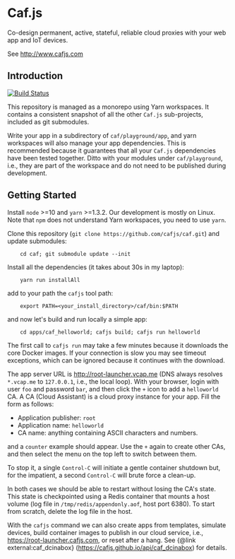 # Caf.js

Co-design permanent, active, stateful, reliable cloud proxies with your web app and IoT devices.

See http://www.cafjs.com

## Introduction

[![Build Status](https://travis-ci.org/cafjs/caf.svg?branch=master)](https://travis-ci.org/cafjs/caf)

This repository is managed as a monorepo using Yarn workspaces. It contains a consistent snapshot of all the other `Caf.js` sub-projects, included as git submodules.

Write your app in a subdirectory of `caf/playground/app`, and yarn workspaces will also manage your app dependencies. This is recommended because it guarantees that all your `Caf.js` dependencies have been tested together. Ditto with your modules under `caf/playground`, i.e., they are part of the workspace and do not need to be published during development.

## Getting Started

Install `node` >=10 and `yarn` >=1.3.2. Our development is mostly on Linux. Note that `npm` does not understand Yarn workspaces, you need to use `yarn`.

Clone this repository (`git clone https://github.com/cafjs/caf.git`) and update submodules:
```
    cd caf; git submodule update --init
```
Install all the dependencies (it takes about 30s in my laptop):
```
    yarn run installAll
```
add to your path the `cafjs` tool path:
```
    export PATH=<your_install_directory>/caf/bin:$PATH
```
and now let's build and run locally a simple app:
```
    cd apps/caf_helloworld; cafjs build; cafjs run helloworld
```
The first call to `cafjs run` may take a few minutes because it downloads the core Docker images. If your connection is slow you may see timeout exceptions, which can be ignored because it continues with the download.

The app server URL is http://root-launcher.vcap.me (DNS always resolves `*.vcap.me` to `127.0.0.1`, i.e., the local loop). With your browser, login with user `foo` and password `bar`, and then click the `+` icon to add a `helloworld` CA. A CA (Cloud Assistant) is a cloud proxy instance for your app. Fill the form as follows:

* Application publisher: `root`
* Application name: `helloworld`
* CA name: anything containing ASCII characters and numbers.

and a `counter` example should appear. Use the `+` again to create other CAs, and then select the menu on the top left to switch between them.

To stop it, a single `Control-C` will initiate a gentle container shutdown but, for the impatient, a second `Control-C` will brute force a clean-up.

In both cases we should be able to restart without losing the CA's state. This state is checkpointed using a Redis container that mounts a host volume (log file in `/tmp/redis/appendonly.aof`, host port 6380). To start from scratch, delete the log file in the host.

With the `cafjs` command we can also create apps from templates, simulate devices, build container images to publish in our cloud service, i.e., https://root-launcher.cafjs.com, or reset after a hang. See {@link external:caf_dcinabox} (https://cafjs.github.io/api/caf_dcinabox) for details.
